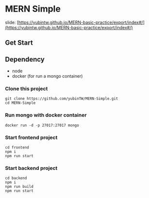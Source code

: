 # MERN Simple

slide: [https://yubintw.github.io/MERN-basic-practice/export/index#/](https://yubintw.github.io/MERN-basic-practice/export/index#/)

## Get Start

## Dependency

- node
- docker (for run a mongo container)

### Clone this project

```
git clone https://github.com/yubinTW/MERN-Simple.git
cd MERN-Simple
```

### Run mongo with docker container

```
docker run -d -p 27017:27017 mongo
```

### Start frontend project

```
cd frontend
npm i
npm run start
```

### Start backend project

```
cd backend
npm i
npm run build
npm run start
```
